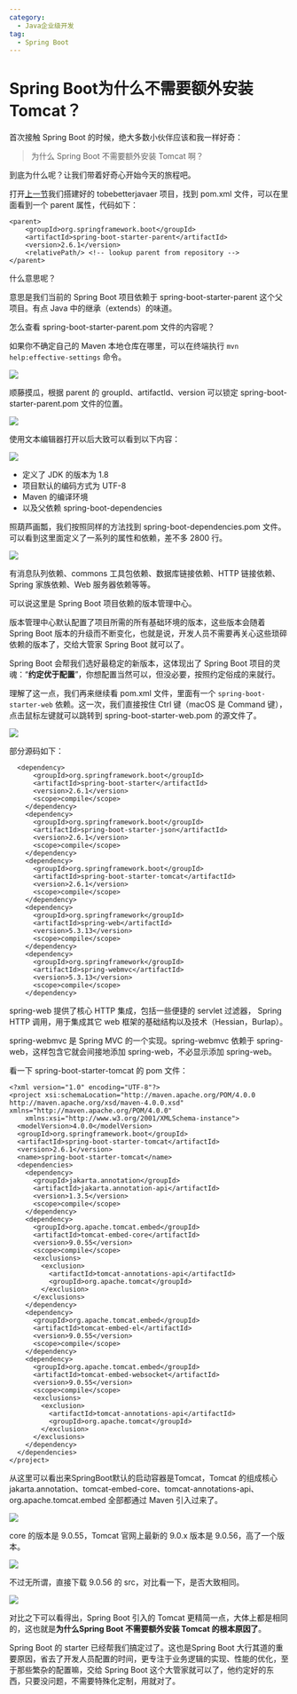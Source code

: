 ```yaml
---
category:
  - Java企业级开发
tag:
  - Spring Boot
---
```



# Spring Boot为什么不需要额外安装Tomcat？

首次接触 Spring Boot 的时候，绝大多数小伙伴应该和我一样好奇：

>为什么 Spring Boot 不需要额外安装 Tomcat 啊？

到底为什么呢？让我们带着好奇心开始今天的旅程吧。

打开[上一节](https://mp.weixin.qq.com/s/13La2GC5q4ZclEVqf6Mr9w)我们搭建好的 tobebetterjavaer 项目，找到 pom.xml 文件，可以在里面看到一个 parent 属性，代码如下：

```
<parent>
	<groupId>org.springframework.boot</groupId>
	<artifactId>spring-boot-starter-parent</artifactId>
	<version>2.6.1</version>
	<relativePath/> <!-- lookup parent from repository -->
</parent>
```

什么意思呢？

意思是我们当前的 Spring Boot 项目依赖于 spring-boot-starter-parent 这个父项目。有点 Java 中的继承（extends）的味道。

怎么查看 spring-boot-starter-parent.pom 文件的内容呢？

如果你不确定自己的 Maven 本地仓库在哪里，可以在终端执行 `mvn help:effective-settings` 命令。


![](https://cdn.tobebetterjavaer.com/tobebetterjavaer/images/springboot/tomcat-01.png)


顺藤摸瓜，根据 parent 的 groupId、artifactId、version 可以锁定 spring-boot-starter-parent.pom 文件的位置。


![](https://cdn.tobebetterjavaer.com/tobebetterjavaer/images/springboot/tomcat-02.png)

使用文本编辑器打开以后大致可以看到以下内容：


![](https://cdn.tobebetterjavaer.com/tobebetterjavaer/images/springboot/tomcat-03.png)

- 定义了 JDK 的版本为 1.8
- 项目默认的编码方式为 UTF-8
- Maven 的编译环境
- 以及父依赖 spring-boot-dependencies

照葫芦画瓢，我们按照同样的方法找到 spring-boot-dependencies.pom 文件。可以看到这里面定义了一系列的属性和依赖，差不多 2800 行。


![](https://cdn.tobebetterjavaer.com/tobebetterjavaer/images/springboot/tomcat-04.png)

有消息队列依赖、commons 工具包依赖、数据库链接依赖、HTTP 链接依赖、Spring 家族依赖、Web 服务器依赖等等。

可以说这里是 Spring Boot 项目依赖的版本管理中心。

版本管理中心默认配置了项目所需的所有基础环境的版本，这些版本会随着 Spring Boot 版本的升级而不断变化，也就是说，开发人员不需要再关心这些琐碎依赖的版本了，交给大管家 Spring Boot 就可以了。

Spring Boot 会帮我们选好最稳定的新版本，这体现出了 Spring Boot 项目的灵魂：“**约定优于配置**”，你想配置当然可以，但没必要，按照约定俗成的来就行。

理解了这一点，我们再来继续看 pom.xml 文件，里面有一个 `spring-boot-starter-web` 依赖。这一次，我们直接按住 Ctrl 键（macOS 是 Command 键），点击鼠标左键就可以跳转到 spring-boot-starter-web.pom 的源文件了。



![](https://cdn.tobebetterjavaer.com/tobebetterjavaer/images/springboot/tomcat-05.png)

部分源码如下：

```
  <dependency>
      <groupId>org.springframework.boot</groupId>
      <artifactId>spring-boot-starter</artifactId>
      <version>2.6.1</version>
      <scope>compile</scope>
    </dependency>
    <dependency>
      <groupId>org.springframework.boot</groupId>
      <artifactId>spring-boot-starter-json</artifactId>
      <version>2.6.1</version>
      <scope>compile</scope>
    </dependency>
    <dependency>
      <groupId>org.springframework.boot</groupId>
      <artifactId>spring-boot-starter-tomcat</artifactId>
      <version>2.6.1</version>
      <scope>compile</scope>
    </dependency>
    <dependency>
      <groupId>org.springframework</groupId>
      <artifactId>spring-web</artifactId>
      <version>5.3.13</version>
      <scope>compile</scope>
    </dependency>
    <dependency>
      <groupId>org.springframework</groupId>
      <artifactId>spring-webmvc</artifactId>
      <version>5.3.13</version>
      <scope>compile</scope>
    </dependency>
```

spring-web 提供了核心 HTTP 集成，包括一些便捷的 servlet 过滤器， Spring HTTP 调用，用于集成其它 web 框架的基础结构以及技术（Hessian，Burlap）。

spring-webmvc 是 Spring MVC 的一个实现。spring-webmvc 依赖于 spring-web，这样包含它就会间接地添加 spring-web，不必显示添加 spring-web。

看一下 spring-boot-starter-tomcat 的 pom 文件：

```
<?xml version="1.0" encoding="UTF-8"?>
<project xsi:schemaLocation="http://maven.apache.org/POM/4.0.0 http://maven.apache.org/xsd/maven-4.0.0.xsd" xmlns="http://maven.apache.org/POM/4.0.0"
    xmlns:xsi="http://www.w3.org/2001/XMLSchema-instance">
  <modelVersion>4.0.0</modelVersion>
  <groupId>org.springframework.boot</groupId>
  <artifactId>spring-boot-starter-tomcat</artifactId>
  <version>2.6.1</version>
  <name>spring-boot-starter-tomcat</name>
  <dependencies>
    <dependency>
      <groupId>jakarta.annotation</groupId>
      <artifactId>jakarta.annotation-api</artifactId>
      <version>1.3.5</version>
      <scope>compile</scope>
    </dependency>
    <dependency>
      <groupId>org.apache.tomcat.embed</groupId>
      <artifactId>tomcat-embed-core</artifactId>
      <version>9.0.55</version>
      <scope>compile</scope>
      <exclusions>
        <exclusion>
          <artifactId>tomcat-annotations-api</artifactId>
          <groupId>org.apache.tomcat</groupId>
        </exclusion>
      </exclusions>
    </dependency>
    <dependency>
      <groupId>org.apache.tomcat.embed</groupId>
      <artifactId>tomcat-embed-el</artifactId>
      <version>9.0.55</version>
      <scope>compile</scope>
    </dependency>
    <dependency>
      <groupId>org.apache.tomcat.embed</groupId>
      <artifactId>tomcat-embed-websocket</artifactId>
      <version>9.0.55</version>
      <scope>compile</scope>
      <exclusions>
        <exclusion>
          <artifactId>tomcat-annotations-api</artifactId>
          <groupId>org.apache.tomcat</groupId>
        </exclusion>
      </exclusions>
    </dependency>
  </dependencies>
</project>
```

从这里可以看出来SpringBoot默认的启动容器是Tomcat，Tomcat 的组成核心 jakarta.annotation、tomcat-embed-core、tomcat-annotations-api、org.apache.tomcat.embed 全部都通过 Maven 引入过来了。



![](https://cdn.tobebetterjavaer.com/tobebetterjavaer/images/springboot/tomcat-06.png)

core 的版本是 9.0.55，Tomcat 官网上最新的 9.0.x 版本是 9.0.56，高了一个版本。



![](https://cdn.tobebetterjavaer.com/tobebetterjavaer/images/springboot/tomcat-07.png)

不过无所谓，直接下载 9.0.56 的 src，对比看一下，是否大致相同。



![](https://cdn.tobebetterjavaer.com/tobebetterjavaer/images/springboot/tomcat-08.png)

对比之下可以看得出，Spring Boot 引入的 Tomcat 更精简一点，大体上都是相同的，这也就是**为什么Spring Boot 不需要额外安装 Tomcat 的根本原因了**。

Spring Boot 的 starter 已经帮我们搞定过了。这也是Spring Boot 大行其道的重要原因，省去了开发人员配置的时间，更专注于业务逻辑的实现、性能的优化，至于那些繁杂的配置嘛，交给 Spring Boot 这个大管家就可以了，他约定好的东西，只要没问题，不需要特殊化定制，用就对了。

